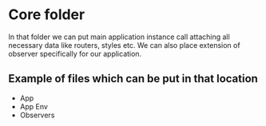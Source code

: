 # Core folder

In that folder we can put main application instance call attaching all necessary data like 
routers, styles etc. We can also place extension of observer specifically for our application.

## Example of files which can be put in that location

* App
* App Env
* Observers
